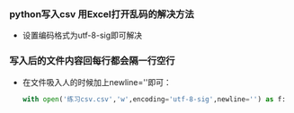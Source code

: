 ### python写入csv 用Excel打开乱码的解决方法

* 设置编码格式为utf-8-sig即可解决

### 写入后的文件内容回每行都会隔一行空行 
* 在文件吸入人的时候加上newline=''即可：
    ```python
    with open('练习csv.csv','w',encoding='utf-8-sig',newline='') as f:
    ```
